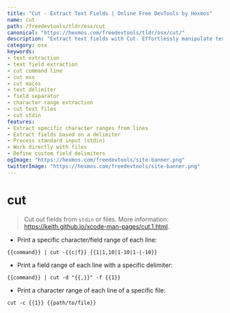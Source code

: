 ```yaml
---
title: "Cut - Extract Text Fields | Online Free DevTools by Hexmos"
name: cut
path: /freedevtools/tldr/osx/cut
canonical: "https://hexmos.com/freedevtools/tldr/osx/cut/"
description: "Extract text fields with Cut. Effortlessly manipulate text by specifying delimiters and field ranges. Free online tool, no registration required."
category: osx
keywords:
- text extraction
- text field extraction
- cut command line
- cut osx
- cut macos
- text delimiter
- field separator
- character range extraction
- cut text files
- cut stdin
features:
- Extract specific character ranges from lines
- Extract fields based on a delimiter
- Process standard input (stdin)
- Work directly with files
- Define custom field delimiters
ogImage: "https://hexmos.com/freedevtools/site-banner.png"
twitterImage: "https://hexmos.com/freedevtools/site-banner.png"
---
```


# cut

> Cut out fields from `stdin` or files.
> More information: <https://keith.github.io/xcode-man-pages/cut.1.html>.

- Print a specific character/field range of each line:

`{{command}} | cut -{{c|f}} {{1|1,10|1-10|1-|-10}}`

- Print a field range of each line with a specific delimiter:

`{{command}} | cut -d "{{,}}" -f {{1}}`

- Print a character range of each line of a specific file:

`cut -c {{1}} {{path/to/file}}`

